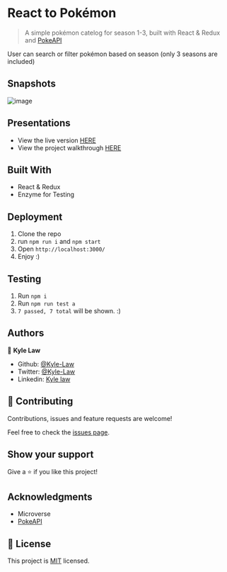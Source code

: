 # React to Pokémon

> A simple pokémon catelog for season 1-3, built with React & Redux and [PokeAPI](https://pokeapi.co/)

User can search or filter pokémon based on season (only 3 seasons are included)

## Snapshots

![image](https://user-images.githubusercontent.com/55923773/91823637-1cadd980-ec6c-11ea-9b36-9565b394ff95.png)

## Presentations

- View the live version [HERE](https://react-to-pokemon.herokuapp.com/)
- View the project walkthrough [HERE](https://www.loom.com/share/c5f033db6c5b40c3b0cad82caf45f10a)

## Built With

- React & Redux
- Enzyme for Testing

## Deployment

1. Clone the repo
2. run `npm run i` and `npm start`
3. Open `http://localhost:3000/`
4. Enjoy :)

## Testing

1. Run `npm i`
2. Run `npm run test a`
3. `7 passed, 7 total` will be shown. :)

## Authors

👤 **Kyle Law**

- Github: [@Kyle-Law](https://github.com/Kyle-Law)
- Twitter: [@Kyle-Law](https://twitter.com/ZhunKhing)
- Linkedin: [Kyle law](https://www.linkedin.com/in/kyle-lawzhunkhing/)

## 🤝 Contributing

Contributions, issues and feature requests are welcome!

Feel free to check the [issues page](https://github.com/Kyle-Law/react-to-pokemon/issues?q=is%3Aissue+is%3Aopen+sort%3Aupdated-desc).

## Show your support

Give a ⭐️ if you like this project!

## Acknowledgments

- Microverse
- [PokeAPI](https://pokeapi.co/)

## 📝 License

This project is [MIT](LICENSE) licensed.
